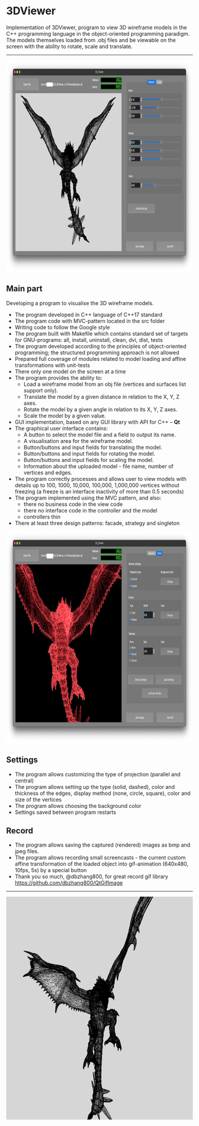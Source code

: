 # 3DViewer

Implementation of 3DViewer, program to view 3D wireframe models in the C++ programming language in the object-oriented programming paradigm. The models themselves loaded from .obj files and be viewable on the screen with the ability to rotate, scale and translate.
___
<img src="img/1.png" width="1000" height="570" alt="Main window"> 

## Main part

Developing a program to visualise the 3D wireframe models.

- The program developed in C++ language of C++17 standard
- The program code with MVC-pattern located in the src folder
- Writing code to follow the Google style
- The program built with Makefile which contains standard set of targets for GNU-programs: all, install, uninstall, clean, dvi, dist, tests
- The program developed according to the principles of object-oriented programming; the structured programming approach is not allowed
- Prepared full coverage of modules related to model loading and affine transformations with unit-tests
- There only one model on the screen at a time
- The program provides the ability to:
    - Load a wireframe model from an obj file (vertices and surfaces list support only).
    - Translate the model by a given distance in relation to the X, Y, Z axes.
    - Rotate the model by a given angle in relation to its X, Y, Z axes.
    - Scale the model by a given value.
- GUI implementation, based on any GUI library with API for C++ – **Qt**
- The graphical user interface contains:
    - A button to select the model file and a field to output its name.
    - A visualisation area for the wireframe model.
    - Button/buttons and input fields for translating the model.
    - Button/buttons and input fields for rotating the model.
    - Button/buttons and input fields for scaling the model.
    - Information about the uploaded model - file name, number of vertices and edges.
- The program correctly processes and allows user to view models with details up to 100, 1000, 10,000, 100,000, 1,000,000  vertices without freezing (a freeze is an interface inactivity of more than 0.5 seconds)
- The program implemented using the MVC pattern, and also:
    - there no business code in the view code
    - there no interface code in the controller and the model
    - controllers thin
- There at least three design patterns: facade, strategy and singleton

<img src="img/2.png" width="1000" height="570" alt="Settings">

## Settings

- The program allows customizing the type of projection (parallel and central)
- The program allows setting up the type (solid, dashed), color and thickness of the edges, display method (none, circle, square), color and size of the vertices
- The program allows choosing the background color
- Settings saved between program restarts

## Record

- The program allows saving the captured (rendered) images as bmp and jpeg files.
- The program allows recording small screencasts - the current custom affine transformation of the loaded object into gif-animation (640x480, 10fps, 5s) by a special button
- Thank you so much, @dbzhang800, for great record gif library https://github.com/dbzhang800/QtGifImage
 

 ___
 
<img src="img/3.GIF" width="800" height="600" alt="Gif"> 
